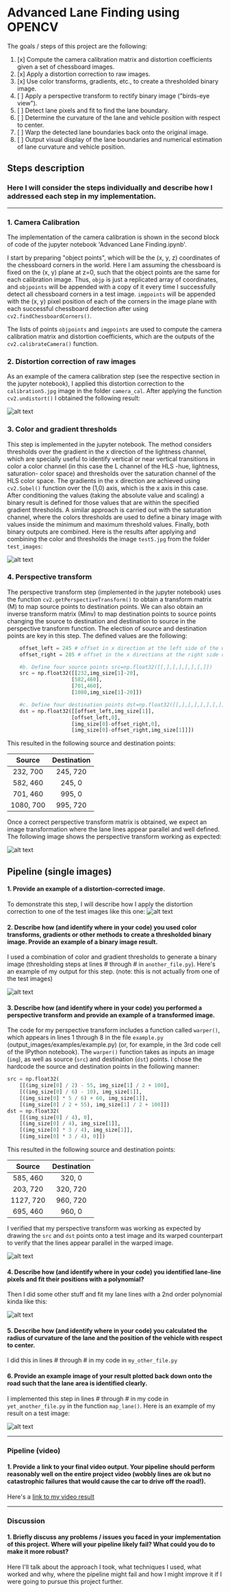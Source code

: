 # **Advanced Lane Finding using OPENCV**

The goals / steps of this project are the following:

1. [x] Compute the camera calibration matrix and distortion coefficients given a set of chessboard images.
2. [x] Apply a distortion correction to raw images.
3. [x] Use color transforms, gradients, etc., to create a thresholded binary image.
4. [ ] Apply a perspective transform to rectify binary image ("birds-eye view").
5. [ ] Detect lane pixels and fit to find the lane boundary.
6. [ ] Determine the curvature of the lane and vehicle position with respect to center.
7. [ ] Warp the detected lane boundaries back onto the original image.
8. [ ] Output visual display of the lane boundaries and numerical estimation of lane curvature and vehicle position.

[//]: # (Image References)

[image1]: ./output_images/undistort_output.png "Undistorted"
[image2]: ./output_images/binary_combined_thresholds.png "Binary image combined thresholds"
[image3]: ./output_images/perspective_transform.png "Perspective transform in straight lanes road"
[image4]: ./examples/warped_straight_lines.jpg "Warp Example"
[image5]: ./examples/color_fit_lines.jpg "Fit Visual"
[image6]: ./examples/example_output.jpg "Output"
[video1]: ./project_video.mp4 "Video"

## Steps description

### Here I will consider the steps individually and describe how I addressed each step in my implementation.  

---
### 1. Camera Calibration

The implementation of the camera calibration is shown in the second block of code of the jupyter notebook 'Advanced Lane Finding.ipynb'. 

I start by preparing "object points", which will be the (x, y, z) coordinates of the chessboard corners in the world. Here I am assuming the chessboard is fixed on the (x, y) plane at z=0, such that the object points are the same for each calibration image.  Thus, `objp` is just a replicated array of coordinates, and `objpoints` will be appended with a copy of it every time I successfully detect all chessboard corners in a test image.  `imgpoints` will be appended with the (x, y) pixel position of each of the corners in the image plane with each successful chessboard detection after using `cv2.findChessboardCorners()`. 

The lists of points `objpoints` and `imgpoints`  are used to compute the camera calibration matrix and distortion coefficients, which are the outputs of the `cv2.calibrateCamera()` function.  

### 2. Distortion correction of raw images
As an example of the camera calibration step (see the respective section in the jupyter notebook), I applied this distortion correction to the `calibration5.jpg` image in the folder `camera_cal`. After applying the function `cv2.undistort()` I obtained the following result: 

![alt text][image1]


### 3. Color and gradient thresholds

This step is implemented in the jupyter notebook. The method considers thresholds over the gradient in the x direction of the lightness channel, which are specially useful to identify vertical or near vertical transitions in color a color channel (in this case the L channel of the HLS -hue, lightness, saturation- color space) and thresholds over the saturation channel of the HLS color space. The gradients in the x direction are achieved using `cv2.Sobel()` function over the (1,0) axis, which is the x axis in this case. After conditioning the values (taking the absolute value and scaling) a binary result is defined for those values that are within the specified gradient thresholds. A similar approach is carried out with the saturation channel, where the colors thresholds are used to define a binary image with values inside the minimum and maximum threshold values. Finally, both binary outputs are combined. Here is the results after applying and combining the color and thresholds the image `test5.jpg` from the folder `test_images`:

![alt text][image2]

### 4. Perspective transform

The perspective transform step (implemented in the jupyter notebook) uses the function `cv2.getPerspectiveTransform()` to obtain a transform matrix (M) to map source points to destination points. We can also obtain an inverse transform matrix (Minv) to map destination points to source points changing the source to destination and destination to source in the perspective transform function. The election of source and destination points are key in this step. The defined values are the following:

```python
    offset_left = 245 # offset in x direction at the left side of the warped image
    offset_right = 285 # offset in the x directions at the right side of the warped image

    #b. Define four source points src=np.float32([[,],[,],[,],[,]])
    src = np.float32([[232,img_size[1]-20], 
                     [582,460], 
                     [701,460], 
                     [1080,img_size[1]-20]])

    #c. Define four destination points dst=np.float32([[,],[,],[,],[,]])
    dst = np.float32([[offset_left,img_size[1]],
                     [offset_left,0],
                     [img_size[0]-offset_right,0],
                     [img_size[0]-offset_right,img_size[1]]])
```

This resulted in the following source and destination points:

| Source        | Destination   | 
|:-------------:|:-------------:| 
| 232, 700      | 245, 720        | 
| 582, 460      | 245, 0      |
| 701, 460      | 995, 0      |
| 1080, 700     | 995, 720        |

Once a correct perspective transform matrix is obtained, we expect an image transformation where the lane lines appear parallel and well defined. The following image shows the perspective transform working as expected:

![alt text][image3]



## **Pipeline (single images)**

#### 1. Provide an example of a distortion-corrected image.

To demonstrate this step, I will describe how I apply the distortion correction to one of the test images like this one:
![alt text][image2]

#### 2. Describe how (and identify where in your code) you used color transforms, gradients or other methods to create a thresholded binary image.  Provide an example of a binary image result.

I used a combination of color and gradient thresholds to generate a binary image (thresholding steps at lines # through # in `another_file.py`).  Here's an example of my output for this step.  (note: this is not actually from one of the test images)

![alt text][image3]

#### 3. Describe how (and identify where in your code) you performed a perspective transform and provide an example of a transformed image.

The code for my perspective transform includes a function called `warper()`, which appears in lines 1 through 8 in the file `example.py` (output_images/examples/example.py) (or, for example, in the 3rd code cell of the IPython notebook).  The `warper()` function takes as inputs an image (`img`), as well as source (`src`) and destination (`dst`) points.  I chose the hardcode the source and destination points in the following manner:

```python
src = np.float32(
    [[(img_size[0] / 2) - 55, img_size[1] / 2 + 100],
    [((img_size[0] / 6) - 10), img_size[1]],
    [(img_size[0] * 5 / 6) + 60, img_size[1]],
    [(img_size[0] / 2 + 55), img_size[1] / 2 + 100]])
dst = np.float32(
    [[(img_size[0] / 4), 0],
    [(img_size[0] / 4), img_size[1]],
    [(img_size[0] * 3 / 4), img_size[1]],
    [(img_size[0] * 3 / 4), 0]])
```

This resulted in the following source and destination points:

| Source        | Destination   | 
|:-------------:|:-------------:| 
| 585, 460      | 320, 0        | 
| 203, 720      | 320, 720      |
| 1127, 720     | 960, 720      |
| 695, 460      | 960, 0        |

I verified that my perspective transform was working as expected by drawing the `src` and `dst` points onto a test image and its warped counterpart to verify that the lines appear parallel in the warped image.

![alt text][image4]

#### 4. Describe how (and identify where in your code) you identified lane-line pixels and fit their positions with a polynomial?

Then I did some other stuff and fit my lane lines with a 2nd order polynomial kinda like this:

![alt text][image5]

#### 5. Describe how (and identify where in your code) you calculated the radius of curvature of the lane and the position of the vehicle with respect to center.

I did this in lines # through # in my code in `my_other_file.py`

#### 6. Provide an example image of your result plotted back down onto the road such that the lane area is identified clearly.

I implemented this step in lines # through # in my code in `yet_another_file.py` in the function `map_lane()`.  Here is an example of my result on a test image:

![alt text][image6]

---

### Pipeline (video)

#### 1. Provide a link to your final video output.  Your pipeline should perform reasonably well on the entire project video (wobbly lines are ok but no catastrophic failures that would cause the car to drive off the road!).

Here's a [link to my video result](./project_video.mp4)

---

### Discussion

#### 1. Briefly discuss any problems / issues you faced in your implementation of this project.  Where will your pipeline likely fail?  What could you do to make it more robust?

Here I'll talk about the approach I took, what techniques I used, what worked and why, where the pipeline might fail and how I might improve it if I were going to pursue this project further.  
